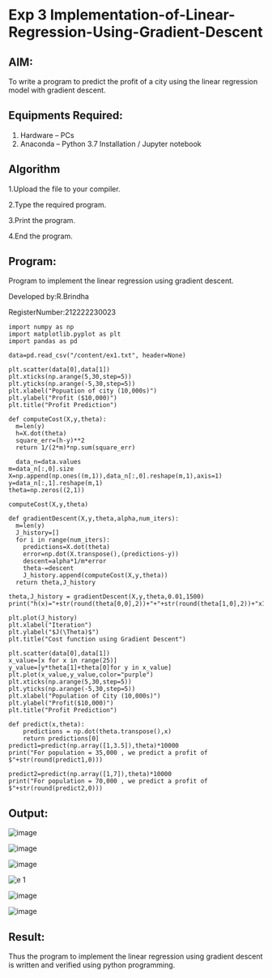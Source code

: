 # Exp 3 Implementation-of-Linear-Regression-Using-Gradient-Descent

## AIM:
To write a program to predict the profit of a city using the linear regression model with gradient descent.

## Equipments Required:
1. Hardware – PCs
2. Anaconda – Python 3.7 Installation / Jupyter notebook

## Algorithm
1.Upload the file to your compiler.

2.Type the required program.

3.Print the program.

4.End the program.
## Program:
Program to implement the linear regression using gradient descent.

Developed by:R.Brindha

RegisterNumber:212222230023 
```
import numpy as np
import matplotlib.pyplot as plt
import pandas as pd

data=pd.read_csv("/content/ex1.txt", header=None)

plt.scatter(data[0],data[1])
plt.xticks(np.arange(5,30,step=5))
plt.yticks(np.arange(-5,30,step=5))
plt.xlabel("Popuation of city (10,000s)")
plt.ylabel("Profit ($10,000)")
plt.title("Profit Prediction")

def computeCost(X,y,theta):
  m=len(y)
  h=X.dot(theta)
  square_err=(h-y)**2
  return 1/(2*m)*np.sum(square_err)
  
  data_n=data.values
m=data_n[:,0].size
X=np.append(np.ones((m,1)),data_n[:,0].reshape(m,1),axis=1)
y=data_n[:,1].reshape(m,1)
theta=np.zeros((2,1))

computeCost(X,y,theta)

def gradientDescent(X,y,theta,alpha,num_iters):
  m=len(y)
  J_history=[]
  for i in range(num_iters):
    predictions=X.dot(theta)
    error=np.dot(X.transpose(),(predictions-y))
    descent=alpha*1/m*error
    theta-=descent
    J_history.append(computeCost(X,y,theta))
  return theta,J_history

theta,J_history = gradientDescent(X,y,theta,0.01,1500)
print("h(x)="+str(round(theta[0,0],2))+"+"+str(round(theta[1,0],2))+"x1")

plt.plot(J_history)
plt.xlabel("Iteration")
plt.ylabel("$J(\Theta)$")
plt.title("Cost function using Gradient Descent")

plt.scatter(data[0],data[1])
x_value=[x for x in range(25)]
y_value=[y*theta[1]+theta[0]for y in x_value]
plt.plot(x_value,y_value,color="purple")
plt.xticks(np.arange(5,30,step=5))
plt.yticks(np.arange(-5,30,step=5))
plt.xlabel("Population of City (10,000s)")
plt.ylabel("Profit($10,000)")
plt.title("Profit Prediction")

def predict(x,theta):
    predictions = np.dot(theta.transpose(),x)
    return predictions[0]
predict1=predict(np.array([1,3.5]),theta)*10000
print("For population = 35,000 , we predict a profit of $"+str(round(predict1,0)))

predict2=predict(np.array([1,7]),theta)*10000
print("For population = 70,000 , we predict a profit of $"+str(round(predict2,0)))
```
## Output:
![image](https://github.com/Brindha77/Implementation-of-Linear-Regression-Using-Gradient-Descent/assets/118889143/a0c19a82-e2f8-4d32-80a6-5b33b778ee87)


![image](https://github.com/Brindha77/Implementation-of-Linear-Regression-Using-Gradient-Descent/assets/118889143/e240ac65-363e-4eec-abe1-2f0a8f37f5ba)

![image](https://github.com/Brindha77/Implementation-of-Linear-Regression-Using-Gradient-Descent/assets/118889143/df6884e2-4aa5-4630-ae52-2235169ce251)

![e 1](https://github.com/Brindha77/Implementation-of-Linear-Regression-Using-Gradient-Descent/assets/118889143/db29ee49-a175-4fb0-ab0d-bed4d452195f)

![image](https://github.com/Brindha77/Implementation-of-Linear-Regression-Using-Gradient-Descent/assets/118889143/f186e5f7-72b5-4be5-bed0-9ce62b6bdf7c)

![image](https://github.com/Brindha77/Implementation-of-Linear-Regression-Using-Gradient-Descent/assets/118889143/4a2e7682-45c2-4b55-896b-f8497b969e2e)
## Result:
Thus the program to implement the linear regression using gradient descent is written and verified using python programming.
